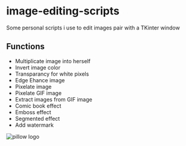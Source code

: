 # image-editing-scripts

Some personal scripts i use to edit images pair with a TKinter window

## Functions

- Multiplicate image into herself
- Invert image color
- Transparancy for white pixels
- Edge Ehance image
- Pixelate image
- Pixelate GIF image
- Extract images from GIF image
- Comic book effect
- Emboss effect
- Segmented effect
- Add watermark

![pillow logo](https://python-pillow.org/assets/images/pillow-logo.png)
